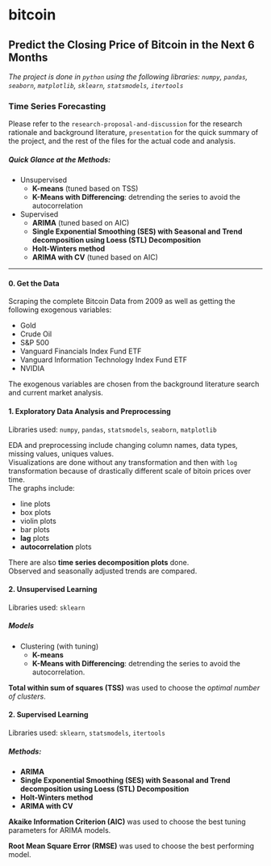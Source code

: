 # bitcoin
Predict the Closing Price of Bitcoin in the Next 6 Months
---
*The project is done in `python` using the following libraries: `numpy`, `pandas`, `seaborn`, `matplotlib`, `sklearn`, `statsmodels`, `itertools`*


### Time Series Forecasting

Please refer to  the `research-proposal-and-discussion` for the research rationale and background literature, `presentation` for the quick summary of the project, and the rest of the files for the actual code and analysis.

##### Quick Glance at the Methods: 
* Unsupervised
   * **K-means** (tuned based on TSS)
   * **K-Means with Differencing**: detrending the series to avoid the autocorrelation
* Supervised
   * **ARIMA** (tuned based on AIC)
   * **Single Exponential Smoothing (SES) with Seasonal and Trend decomposition using Loess (STL) Decomposition**
   * **Holt-Winters method**
   * **ARIMA with CV** (tuned based on AIC)

---
#### 0. Get the Data
Scraping the complete Bitcoin Data from 2009 as well as getting the following exogenous variables:
* Gold
* Crude Oil
* S&P 500
* Vanguard Financials Index Fund ETF
* Vanguard Information Technology Index Fund ETF
* NVIDIA

The exogenous variables are chosen from the background literature search and current market analysis.

#### 1. Exploratory Data Analysis and Preprocessing

Libraries used: `numpy`, `pandas`, `statsmodels`, `seaborn`, `matplotlib`

EDA and preprocessing include changing column names, data types, missing values, uniques values.  
Visualizations are done without any transformation and then with `log` transformation because of drastically different scale of bitoin prices over time.   
The graphs include:
  * line plots
  * box plots
  * violin plots
  * bar plots
  * **lag** plots
  * **autocorrelation** plots

There are also **time series decomposition plots** done.  
Observed and seasonally adjusted trends are compared. 

#### 2. Unsupervised Learning

Libraries used: `sklearn`

##### Models
* Clustering (with tuning)
  * **K-means**
  * **K-Means with Differencing**: detrending the series to avoid the autocorrelation.

**Total within sum of squares (TSS)** was used to choose the *optimal number of clusters*.

#### 2. Supervised Learning

Libraries used: `sklearn`, `statsmodels`, `itertools`

##### Methods:
* **ARIMA** 
* **Single Exponential Smoothing (SES) with Seasonal and Trend decomposition using Loess (STL) Decomposition**
* **Holt-Winters method**
* **ARIMA with CV**

**Akaike Information Criterion (AIC)** was used to choose the best tuning parameters for ARIMA models.

**Root Mean Square Error (RMSE)** was used to choose the best performing model.
